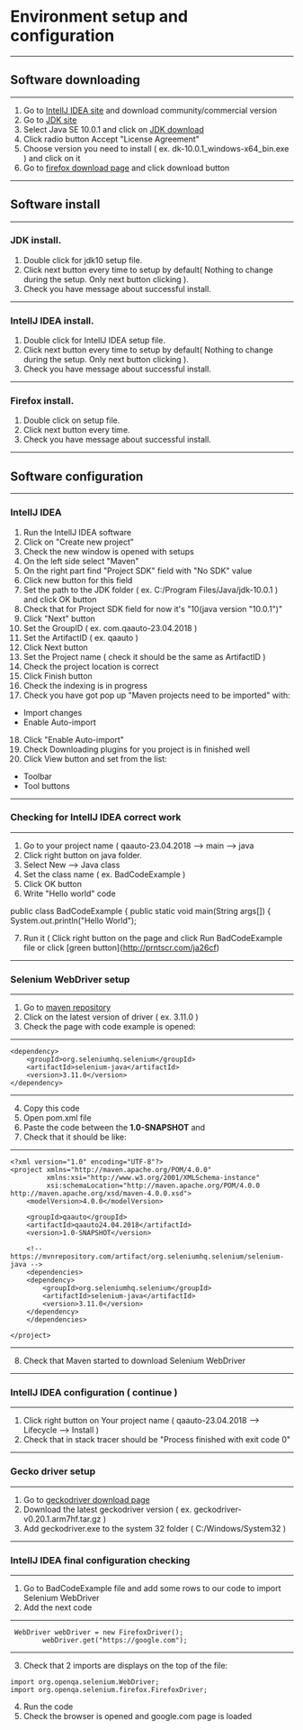 # Environment setup and configuration
***
## Software downloading
***
1. Go to [IntellJ IDEA site](https://www.jetbrains.com/idea/download/#section=windows) and download community/commercial version
2. Go to [JDK site](http://www.oracle.com/technetwork/java/javase/downloads/index.html)
3. Select Java SE 10.0.1 and click on [JDK download](http://www.oracle.com/technetwork/java/javase/downloads/jdk10-downloads-4416644.html)
4. Click radio button Accept "License Agreement"
5. Choose version you need to install ( ex. dk-10.0.1_windows-x64_bin.exe ) and click on it
6. Go to [firefox download page](https://www.mozilla.org/en-US/firefox/new/) and click download button
***
## Software install
***
### JDK install.
1. Double click for jdk10 setup file.
2. Click next button every time to setup by default( Nothing to change during the setup. Only next button clicking ).
3. Check you have message about successful install.
***
### IntellJ IDEA install.
1. Double click for IntellJ IDEA setup file.
2. Click next button every time to setup by default( Nothing to change during the setup. Only next button clicking ).
3. Check you have message about successful install.
***
### Firefox install.
1. Double click on setup file.
2. Click next button every time.
3. Check you have message about successful install.
***
## Software configuration
***
### IntellJ IDEA
1. Run the IntellJ IDEA software
2. Click on "Create new project"
3. Check the new window is opened with setups
4. On the left side select "Maven"
5. On the right part find "Project SDK" field with "No SDK" value
6. Click new button for this field
7. Set the path to the JDK folder ( ex. C:/Program Files/Java/jdk-10.0.1 ) and click OK button
8. Check that for Project SDK field for now it's "10(java version "10.0.1")"
9. Click "Next" button
10. Set the GroupID ( ex. com.qaauto-23.04.2018 )
11. Set the ArtifactID ( ex. qaauto )
12. Click Next button
13. Set the Project name ( check it should be the same as ArtifactID )
14. Check the project location is correct
15. Click Finish button
16. Check the indexing is in progress
17. Check you have got pop up "Maven projects need to be imported" with:
   - Import changes
   - Enable Auto-import
18. Click "Enable Auto-import"
19. Check Downloading plugins for you project is in finished well
20. Click View button and set from the list:
   - Toolbar
   - Tool buttons
***
### Checking for IntellJ IDEA correct work
***
1. Go to your project name ( qaauto-23.04.2018 --> main --> java
2. Click right button on java folder.
3. Select New --> Java class
4. Set the class name ( ex. BadCodeExample )
5. Click OK button
6. Write "Hello world" code

public class BadCodeExample
{
    public static void main(String args[])
    {
        System.out.println("Hello World");

7. Run it ( Click right button on the page and click Run BadCodeExample file or click [green button]{http://prntscr.com/ja26cf)
***
### Selenium WebDriver setup
***
1. Go to [maven repository](https://mvnrepository.com/artifact/org.seleniumhq.selenium/selenium-java)
2. Click on the latest version of driver ( ex. 3.11.0 )
3. Check the page with code example is opened:
***
```<!-- https://mvnrepository.com/artifact/org.seleniumhq.selenium/selenium-java -->
<dependency>
    <groupId>org.seleniumhq.selenium</groupId>
    <artifactId>selenium-java</artifactId>
    <version>3.11.0</version>
</dependency>
```
***
4. Copy this code
5. Open pom.xml file
6. Paste the code between the **<version>1.0-SNAPSHOT</version>** and **</project>**
7. Check that it should be like:
***
```
<?xml version="1.0" encoding="UTF-8"?>
<project xmlns="http://maven.apache.org/POM/4.0.0"
         xmlns:xsi="http://www.w3.org/2001/XMLSchema-instance"
         xsi:schemaLocation="http://maven.apache.org/POM/4.0.0 http://maven.apache.org/xsd/maven-4.0.0.xsd">
    <modelVersion>4.0.0</modelVersion>

    <groupId>qaauto</groupId>
    <artifactId>qaauto24.04.2018</artifactId>
    <version>1.0-SNAPSHOT</version>

    <!-- https://mvnrepository.com/artifact/org.seleniumhq.selenium/selenium-java -->
    <dependencies>
    <dependency>
        <groupId>org.seleniumhq.selenium</groupId>
        <artifactId>selenium-java</artifactId>
        <version>3.11.0</version>
    </dependency>
    </dependencies>

</project>
```
***
8. Check that Maven started to download Selenium WebDriver
***
### IntellJ IDEA configuration ( continue )
***
1. Click right button on Your project name ( qaauto-23.04.2018 --> Lifecycle --> Install )
2. Check that in stack tracer should be "Process finished with exit code 0"
***
### Gecko driver setup
***
1. Go to [geckodriver download page](https://github.com/mozilla/geckodriver/releases)
2. Download the latest geckodriver version ( ex. geckodriver-v0.20.1.arm7hf.tar.gz )
3. Add geckodriver.exe to the system 32 folder ( C:/Windows/System32 )
***
### IntellJ IDEA final configuration checking
***
1. Go to BadCodeExample file and add some rows to our code to import Selenium WebDriver
2. Add the next code
***
```
 WebDriver webDriver = new FirefoxDriver();
        webDriver.get("https://google.com");
```
***
3. Check that 2 imports are displays on the top of the file:
```
import org.openqa.selenium.WebDriver;
import org.openqa.selenium.firefox.FirefoxDriver;
```
4. Run the code
5. Check the browser is opened and google.com page is loaded
